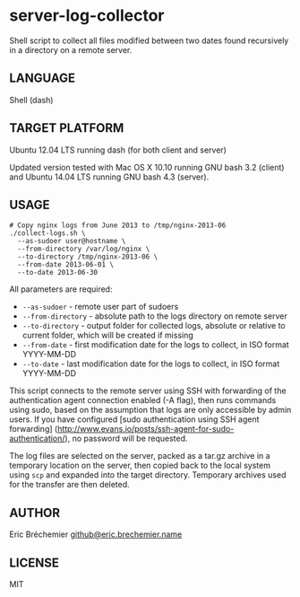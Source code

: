 server-log-collector
====================

Shell script to collect all files modified between two dates
found recursively in a directory on a remote server.

## LANGUAGE ##

Shell (dash)

## TARGET PLATFORM ##

Ubuntu 12.04 LTS running dash (for both client and server)

Updated version tested with Mac OS X 10.10 running GNU bash 3.2 (client)
and Ubuntu 14.04 LTS running GNU bash 4.3 (server).

## USAGE ##

    # Copy nginx logs from June 2013 to /tmp/nginx-2013-06
    ./collect-logs.sh \
      --as-sudoer user@hostname \
      --from-directory /var/log/nginx \
      --to-directory /tmp/nginx-2013-06 \
      --from-date 2013-06-01 \
      --to-date 2013-06-30

All parameters are required:

  * `--as-sudoer` - remote user part of sudoers
  * `--from-directory` - absolute path to the logs directory on remote server
  * `--to-directory` - output folder for collected logs,
                       absolute or relative to current folder,
                       which will be created if missing
  * `--from-date` - first modification date for the logs to collect,
                    in ISO format YYYY-MM-DD
  * `--to-date` - last modification date for the logs to collect,
                  in ISO format YYYY-MM-DD

This script connects to the remote server using SSH with forwarding of the
authentication agent connection enabled (-A flag), then runs commands using
sudo, based on the assumption that logs are only accessible by admin users.
If you have configured [sudo authentication using SSH agent forwarding]
(http://www.evans.io/posts/ssh-agent-for-sudo-authentication/), no password
will be requested.

The log files are selected on the server, packed as a tar.gz archive
in a temporary location on the server, then copied back to the local system
using `scp` and expanded into the target directory. Temporary archives used
for the transfer are then deleted.

## AUTHOR ##

Eric Bréchemier <github@eric.brechemier.name>

## LICENSE ##

MIT
